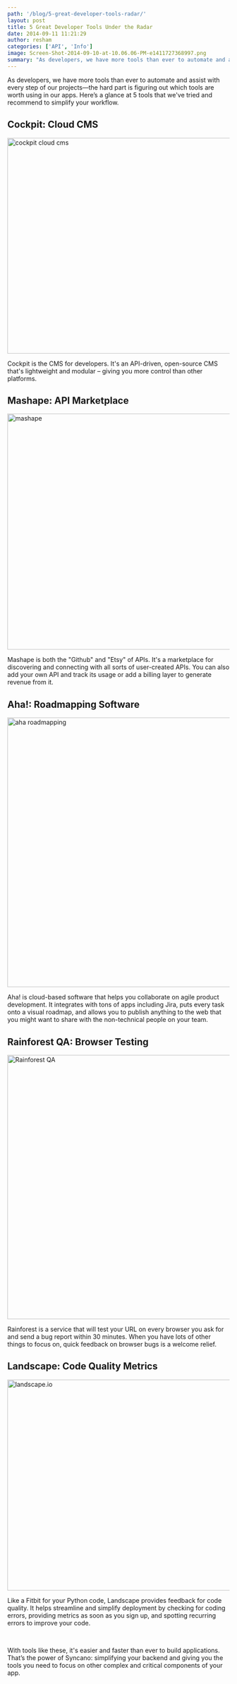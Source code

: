 ```yaml
---
path: '/blog/5-great-developer-tools-radar/'
layout: post
title: 5 Great Developer Tools Under the Radar
date: 2014-09-11 11:21:29
author: resham
categories: ['API', 'Info']
image: Screen-Shot-2014-09-10-at-10.06.06-PM-e1411727368997.png
summary: "As developers, we have more tools than ever to automate and assist with every step of our projects—the hard part is figuring out which tools are worth using in our apps. Here’s a glance at 5 tools that we’ve tried and recommend to simplify your workflow."
---
```

As developers, we have more tools than ever to automate and assist with every step of our projects—the hard part is figuring out which tools are worth using in our apps. Here’s a glance at 5 tools that we've tried and recommend to simplify your workflow.<!--more-->
<h2><strong>Cockpit: Cloud CMS</strong></h2>
<img class="aligncenter size-full wp-image-8135" src="teaser.png" alt="cockpit cloud cms" width="973" height="489" />

Cockpit is the CMS for developers. It's an API-driven, open-source CMS that's lightweight and modular – giving you more control than other platforms.
<h2><strong>Mashape: API Marketplace</strong></h2>
<img class="aligncenter size-large wp-image-8136" src="Screen-Shot-2014-09-10-at-9.41.34-PM.png" alt="mashape" width="1024" height="535" />

Mashape is both the "Github" and "Etsy" of APIs. It's a marketplace for discovering and connecting with all sorts of user-created APIs. You can also add your own API and track its usage or add a billing layer to generate revenue from it.
<h2><strong>Aha!: Roadmapping Software</strong></h2>
<img class="aligncenter size-full wp-image-8137" src="capacity-planning-card-view-872d37cda319908981d0a0bb0f004c62.png" alt="aha roadmapping" width="940" height="611" />

Aha! is cloud-based software that helps you collaborate on agile product development. It integrates with tons of apps including Jira, puts every task onto a visual roadmap, and allows you to publish anything to the web that you might want to share with the non-technical people on your team.
<h2><strong>Rainforest QA: Browser Testing</strong></h2>
<img class="aligncenter size-full wp-image-8138" src="Screen-Shot-2014-09-10-at-9.56.58-PM.png" alt="Rainforest QA" width="976" height="599" />

Rainforest is a service that will test your URL on every browser you ask for and send a bug report within 30 minutes. When you have lots of other things to focus on, quick feedback on browser bugs is a welcome relief.
<h2><strong>Landscape: Code Quality Metrics</strong></h2>
<img class="aligncenter size-full wp-image-8139" src="screenshot-1.png" alt="landscape.io" width="600" height="478" />

Like a Fitbit for your Python code, Landscape provides feedback for code quality. It helps streamline and simplify deployment by checking for coding errors, providing metrics as soon as you sign up, and spotting recurring errors to improve your code.

&nbsp;

With tools like these, it's easier and faster than ever to build applications. That’s the power of Syncano: simplifying your backend and giving you the tools you need to focus on other complex and critical components of your app.